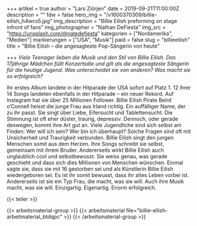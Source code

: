 +++
artikel = true
author = "Lars Ziörjen"
date = 2019-09-21T11:00:00Z
description = ""
fdw = false
hero_img = "/v1600370309/billie-eilish_h4wcs5.jpg"
img_description = "Billie Eilish preforming on stage infront of fans"
img_photographer = "Nathan DeFiesta"
img_src = "https://unsplash.com/@natedefiesta"
kategorien = ["Nordamerika", "Medien"]
markierungen = ["USA", "Musik"]
paid = false
slug = "billieeilish"
title = "Billie Eilish – die angesagteste Pop-Sängerin von heute"

+++
_Viele Teenager lieben die Musik und den Stil von Billie Eilish. Das 17jährige Mädchen füllt Konzertsäle und gilt als die angesagteste Sängerin für die heutige Jugend. Was unterscheidet sie von anderen? Was macht sie so erfolgreich?_

Ihr erstes Album landete in der Hitparade der USA sofort auf Platz 1. 12 ihrer 14 Songs landeten ebenfalls in der Hitparade – ein neuer Rekord. Auf Instagram hat sie über 25 Millionen Follower. Billie Eilish Pirate Beird o’Connell heisst die junge Frau aus Irland richtig. Ein auffälliger Name, der zu ihr passt. Sie singt über Liebe, Eifersucht und Tablettensucht. Die Stimmung ist oft eher düster, traurig, depressiv. Dennoch, oder gerade deswegen, kommt ihre Art gut an. Viele Jugendliche sind sich selbst am Finden: Wer will ich sein? Wer bin ich überhaupt? Solche Fragen sind oft mit Unsicherheit und Traurigkeit verbunden. Billie Eilish singt den jungen Menschen somit aus dem Herzen. Ihre Songs schreibt sie selbst, gemeinsam mit ihrem Bruder. Andererseits wirkt Billie Eilish auch unglaublich cool und selbstbewusst. Sie weiss genau, was gerade geschieht und dass sich dies Millionen von Menschen wünschen. Einmal sagte sie, dass sie mit 16 gestorben sei und als Künstlerin Billie Eilish wiedergeboren sei. Es ist ihr somit bewusst, dass ihr altes Leben vorbei ist. Andererseits ist sie ein Typ Frau, die macht, was sie will. Auch ihre Musik macht, was sie will. Einzigartig. Eigenartig. Enorm erfolgreich.

{{< teiler >}}

{{< arbeitsmaterial-group >}}
{{< arbeitsmaterial file="billie-ellish-arbeitmaterial_btdqpc" >}}
{{< /arbeitsmaterial-group >}}
